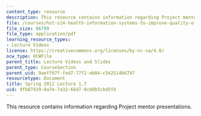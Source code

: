 ```yaml
---
content_type: resource
description: This resource contains information regarding Project mentor presentations.
file: /courses/hst-s14-health-information-systems-to-improve-quality-of-care-in-resource-poor-settings-spring-2012/9fb874290a7e7a3266d70c60b5cbd5f4_MITHST_S14S12_lec04g_1201.pdf
file_size: 86799
file_type: application/pdf
learning_resource_types:
- Lecture Videos
license: https://creativecommons.org/licenses/by-nc-sa/4.0/
ocw_type: OCWFile
parent_title: Lecture Videos and Slides
parent_type: CourseSection
parent_uid: 9aeff07f-fed7-77f2-eb04-c542514b6797
resourcetype: Document
title: Spring 2012 Lecture 1.7
uid: 9fb87429-0a7e-7a32-66d7-0c60b5cbd5f4
---
```

This resource contains information regarding Project mentor presentations.